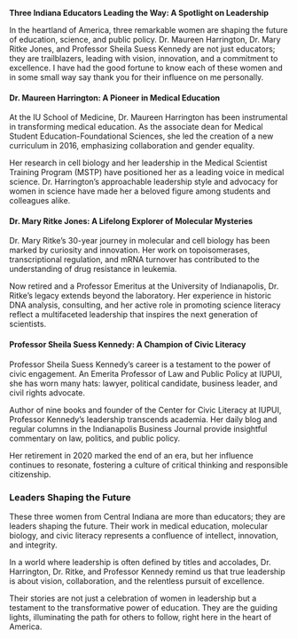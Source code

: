**Three Indiana Educators Leading the Way: A Spotlight on Leadership**

In the heartland of America, three remarkable women are shaping the future of education, science, and public policy. Dr. Maureen Harrington, Dr. Mary Ritke Jones, and Professor Sheila Suess Kennedy are not just educators; they are trailblazers, leading with vision, innovation, and a commitment to excellence. I have had the good fortune to know each of these women and in some small way say thank you for their influence on me personally.

#### **Dr. Maureen Harrington: A Pioneer in Medical Education**

At the IU School of Medicine, Dr. Maureen Harrington has been instrumental in transforming medical education. As the associate dean for Medical Student Education-Foundational Sciences, she led the creation of a new curriculum in 2016, emphasizing collaboration and gender equality.

Her research in cell biology and her leadership in the Medical Scientist Training Program (MSTP) have positioned her as a leading voice in medical science. Dr. Harrington’s approachable leadership style and advocacy for women in science have made her a beloved figure among students and colleagues alike.

#### **Dr. Mary Ritke Jones: A Lifelong Explorer of Molecular Mysteries**

Dr. Mary Ritke’s 30-year journey in molecular and cell biology has been marked by curiosity and innovation. Her work on topoisomerases, transcriptional regulation, and mRNA turnover has contributed to the understanding of drug resistance in leukemia.

Now retired and a Professor Emeritus at the University of Indianapolis, Dr. Ritke’s legacy extends beyond the laboratory. Her experience in historic DNA analysis, consulting, and her active role in promoting science literacy reflect a multifaceted leadership that inspires the next generation of scientists.

#### **Professor Sheila Suess Kennedy: A Champion of Civic Literacy**

Professor Sheila Suess Kennedy’s career is a testament to the power of civic engagement. An Emerita Professor of Law and Public Policy at IUPUI, she has worn many hats: lawyer, political candidate, business leader, and civil rights advocate.

Author of nine books and founder of the Center for Civic Literacy at IUPUI, Professor Kennedy’s leadership transcends academia. Her daily blog and regular columns in the Indianapolis Business Journal provide insightful commentary on law, politics, and public policy.

Her retirement in 2020 marked the end of an era, but her influence continues to resonate, fostering a culture of critical thinking and responsible citizenship.

### **Leaders Shaping the Future**

These three women from Central Indiana are more than educators; they are leaders shaping the future. Their work in medical education, molecular biology, and civic literacy represents a confluence of intellect, innovation, and integrity.

In a world where leadership is often defined by titles and accolades, Dr. Harrington, Dr. Ritke, and Professor Kennedy remind us that true leadership is about vision, collaboration, and the relentless pursuit of excellence.

Their stories are not just a celebration of women in leadership but a testament to the transformative power of education. They are the guiding lights, illuminating the path for others to follow, right here in the heart of America.